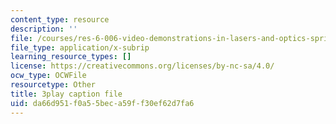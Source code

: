 ```yaml
---
content_type: resource
description: ''
file: /courses/res-6-006-video-demonstrations-in-lasers-and-optics-spring-2008/da66d951f0a55beca59ff30ef62d7fa6_JYzKNjD1zEU.vtt
file_type: application/x-subrip
learning_resource_types: []
license: https://creativecommons.org/licenses/by-nc-sa/4.0/
ocw_type: OCWFile
resourcetype: Other
title: 3play caption file
uid: da66d951-f0a5-5bec-a59f-f30ef62d7fa6
---
```

